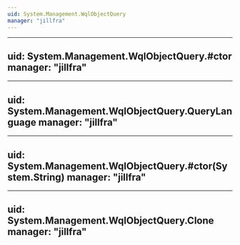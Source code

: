 ```yaml
---
uid: System.Management.WqlObjectQuery
manager: "jillfra"
---
```


---
uid: System.Management.WqlObjectQuery.#ctor
manager: "jillfra"
---

---
uid: System.Management.WqlObjectQuery.QueryLanguage
manager: "jillfra"
---

---
uid: System.Management.WqlObjectQuery.#ctor(System.String)
manager: "jillfra"
---

---
uid: System.Management.WqlObjectQuery.Clone
manager: "jillfra"
---
